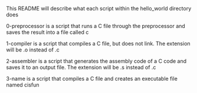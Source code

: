 This README will describe what each script within the hello_world directory does

0-preprocessor is a script that runs a C file through the preprocessor and saves the result into a file called c

1-compiler is a script that compiles a C file, but does not link. The extension will be .o instead of .c

2-assembler is a script that generates the assembly code of a C code and saves it to an output file. The extension will be .s instead of .c

3-name is a script that compiles a C file and creates an executable file named cisfun

